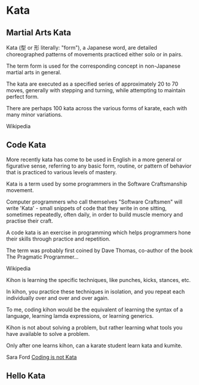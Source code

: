 # Kata

## Martial Arts Kata

Kata (型 or 形 literally: "form"), a Japanese word, are detailed choreographed patterns of movements practiced either solo or in pairs. 

The term form is used for the corresponding concept in non-Japanese martial arts in general.

The kata are executed as a specified series of approximately 20 to 70 moves, generally with stepping and turning, while attempting to maintain perfect form. 

There are perhaps 100 kata across the various forms of karate, each with many minor variations. 

Wikipedia

## Code Kata

More recently kata has come to be used in English in a more general or figurative sense, referring to any basic form, routine, or pattern of behavior that is practiced to various levels of mastery.

Kata is a term used by some programmers in the Software Craftsmanship movement.

Computer programmers who call themselves "Software Craftsmen" will write 'Kata' - small snippets of code that they write in one sitting, sometimes repeatedly, often daily, in order to build muscle memory and practise their craft.

A code kata is an exercise in programming which helps programmers hone their skills through practice and repetition. 

The term was probably first coined by Dave Thomas, co-author of the book The Pragmatic Programmer...

Wikipedia

Kihon is learning the specific techniques, like punches, kicks, stances, etc. 

In kihon, you practice these techniques in isolation, and you repeat each individually over and over and over again. 

To me, coding kihon would be the equivalent of learning the syntax of a language, learning lamda expressions, or learning generics. 

Kihon is not about solving a problem, but rather learning what tools you have available to solve a problem. 

Only after one learns kihon, can a karate student learn kata and kumite.

Sara Ford
[Coding is not Kata](https://blogs.msdn.microsoft.com/saraford/2010/01/17/coding-is-not-kata/)

## Hello Kata


